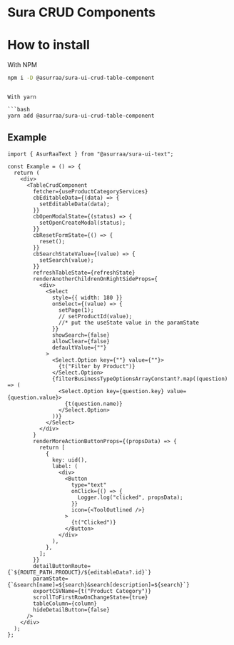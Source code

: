 # Sura CRUD Components

# How to install

With NPM

```bash
npm i -D @asurraa/sura-ui-crud-table-component
```

````

With yarn

```bash
yarn add @asurraa/sura-ui-crud-table-component
````

## Example

```tsx
import { AsurRaaText } from "@asurraa/sura-ui-text";

const Example = () => {
  return (
    <div>
      <TableCrudComponent
        fetcher={useProductCategoryServices}
        cbEditableData={(data) => {
          setEditableData(data);
        }}
        cbOpenModalState={(status) => {
          setOpenCreateModal(status);
        }}
        cbResetFormState={() => {
          reset();
        }}
        cbSearchStateValue={(value) => {
          setSearch(value);
        }}
        refreshTableState={refreshState}
        renderAnotherChildrenOnRightSideProps={
          <div>
            <Select
              style={{ width: 180 }}
              onSelect={(value) => {
                setPage(1);
                // setProductId(value);
                //* put the useState value in the paramState
              }}
              showSearch={false}
              allowClear={false}
              defaultValue={""}
            >
              <Select.Option key={""} value={""}>
                {t("Filter by Product")}
              </Select.Option>
              {filterBusinessTypeOptionsArrayConstant?.map((question) => (
                <Select.Option key={question.key} value={question.value}>
                  {t(question.name)}
                </Select.Option>
              ))}
            </Select>
          </div>
        }
        renderMoreActionButtonProps={(propsData) => {
          return [
            {
              key: uid(),
              label: (
                <div>
                  <Button
                    type="text"
                    onClick={() => {
                      Logger.log("clicked", propsData);
                    }}
                    icon={<ToolOutlined />}
                  >
                    {t("Clicked")}
                  </Button>
                </div>
              ),
            },
          ];
        }}
        detailButtonRoute={`${ROUTE_PATH.PRODUCT}/${editableData?.id}`}
        paramState={`&search[name]=${search}&search[description]=${search}`}
        exportCSVName={t("Product Category")}
        scrollToFirstRowOnChangeState={true}
        tableColumn={column}
        hideDetailButton={false}
      />
    </div>
  );
};
```
